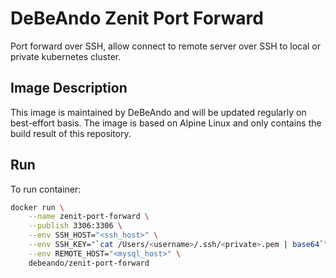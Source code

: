 # DeBeAndo Zenit Port Forward

Port forward over SSH, allow connect to remote server over SSH to local or private kubernetes cluster.

## Image Description

This image is maintained by DeBeAndo and will be updated regularly on best-effort basis. The image is based on Alpine Linux and only contains the build result of this repository.

## Run

To run container:

```bash
docker run \
	--name zenit-port-forward \
	--publish 3306:3306 \
	--env SSH_HOST="<ssh_host>" \
	--env SSH_KEY="`cat /Users/<username>/.ssh/<private>.pem | base64`" \
	--env REMOTE_HOST="<mysql_host>" \
	debeando/zenit-port-forward
```

